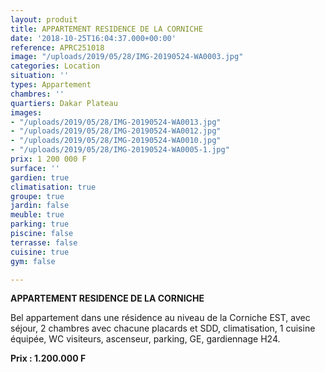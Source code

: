 ```yaml
---
layout: produit
title: APPARTEMENT RESIDENCE DE LA CORNICHE
date: '2018-10-25T16:04:37.000+00:00'
reference: APRC251018
image: "/uploads/2019/05/28/IMG-20190524-WA0003.jpg"
categories: Location
situation: ''
types: Appartement
chambres: ''
quartiers: Dakar Plateau
images:
- "/uploads/2019/05/28/IMG-20190524-WA0013.jpg"
- "/uploads/2019/05/28/IMG-20190524-WA0012.jpg"
- "/uploads/2019/05/28/IMG-20190524-WA0010.jpg"
- "/uploads/2019/05/28/IMG-20190524-WA0005-1.jpg"
prix: 1 200 000 F
surface: ''
gardien: true
climatisation: true
groupe: true
jardin: false
meuble: true
parking: true
piscine: false
terrasse: false
cuisine: true
gym: false

---
```

**APPARTEMENT RESIDENCE DE LA CORNICHE**

Bel appartement dans une résidence au niveau de la Corniche EST, avec séjour, 2 chambres avec chacune placards et SDD, climatisation, 1 cuisine équipée, WC visiteurs, ascenseur, parking, GE, gardiennage H24.

**Prix : 1.200.000 F**